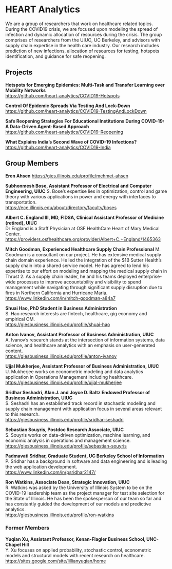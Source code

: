 
# HEART Analytics

We are a group of researchers that work on healthcare related topics. During the COVID19 crisis, we are focused upon modeling the spread of infection and dynamic allocation of resources during the crisis. The group comprises of researchers from the UIUC, UC Berkeley, and advisors with supply chain expertise in the health care industry. Our research includes prediction of new infections, allocation of resources for testing, hotspots identification, and guidance for safe reopening.

## Projects

**Hotspots for Emerging Epidemics: Multi-Task and Transfer Learning over Mobility Networks**  
https://github.com/heart-analytics/COVID19-Hotspots

**Control Of Epidemic Spreads Via Testing And Lock-Down**  
https://github.com/heart-analytics/COVID19-TestingAndLockDown

**Safe Reopening Strategies For Educational Institutions During COVID-19: A Data-Driven Agent-Based Approach**  
https://github.com/heart-analytics/COVID19-Reopening

**What Explains India’s Second Wave of COVID-19 Infections?**  
https://github.com/heart-analytics/COVID19-India

## Group Members

**Eren Ahsen**
https://gies.illinois.edu/profile/mehmet-ahsen

**Subhonmesh Bose, Assistant Professor of Electrical and Computer Engineering, UIUC**
S. Bose’s expertise lies in optimization, control and game theory with various applications in power and energy with interfaces to transportation.  
https://ece.illinois.edu/about/directory/faculty/boses

**Albert C. England III, MD, FIDSA, Clinical Assistant Professor of Medicine (retired), UIUC**  
Dr England is a Staff Physician at OSF HealthCare Heart of Mary Medical Center.  
https://providers.osfhealthcare.org/provider/Albert+C.+England/1465363

**Mitch Goodman, Experienced Healthcare Supply Chain Professional**
M. Goodman is a consultant on our project. He has extensive medical supply chain domain experience. He led the integration of the $1B Sutter Health’s supply chain into a shared service model. He has agreed to lend his expertise to our effort on modeling and mapping the medical supply chain in Thrust 2. As a supply chain leader, he and his teams deployed enterprise-wide processes to improve accountability and visibility to spend management while navigating through significant supply disruption due to fires in Northern California and Hurricane Maria.  
https://www.linkedin.com/in/mitch-goodman-a84a7

**Shuai Hao, PhD Student in Business Administration**  
S. Hao research interests are fintech, healthcare, gig economy and empirical OM.  
https://giesbusiness.illinois.edu/profile/shuai-hao

**Anton Ivanov, Assistant Professor of Business Administration, UIUC**  
A. Ivanov’s research stands at the intersection of information systems, data science, and healthcare analytics with an emphasis on user-generated content.  
https://giesbusiness.illinois.edu/profile/anton-ivanov

**Ujjal Mukherjee, Assistant Professor of Business Administration, UIUC**  
U. Mukherjee works on econometric modeling and data analytics application in Operations Management including healthcare.  
https://giesbusiness.illinois.edu/profile/ujjal-mukherjee

**Sridhar Seshadri, Alan J. and Joyce D. Baltz Endowed Professor of Business Administration, UIUC**  
S. Seshadri has an established track record in stochastic modeling and supply chain management with application focus in several areas relevant to this research.  
https://giesbusiness.illinois.edu/profile/sridhar-seshadri

**Sebastian Souyris, Postdoc Research Associate, UIUC**  
S. Souyris works on data-driven optimization, machine learning, and economic analysis in operations and management science.  
https://giesbusiness.illinois.edu/profile/sebastian-souyris

**Padmavati Sridhar, Graduate Student, UC Berkeley School of Information**  
P. Sridhar has a background in software and data engineering and is leading the web application development.  
https://www.linkedin.com/in/psridhar2147/

**Ron Watkins, Associate Dean, Strategic Innovation, UIUC**  
R. Watkins was asked by the University of Illinois System to be on the COVID-19 leadership team as the project manager for test site selection for the State of Illinois. He has been the spokesperson of our team so far and has constantly guided the development of our models and predictive analytics.  
https://giesbusiness.illinois.edu/profile/ron-watkins

### Former Members

**Yuqian Xu, Assistant Professor, Kenan-Flagler Business School, UNC-Chapel Hill**  
Y. Xu focuses on applied probability, stochastic control, econometric models and structural models with recent research on healthcare.  
https://sites.google.com/site/lillianyuqian/home
